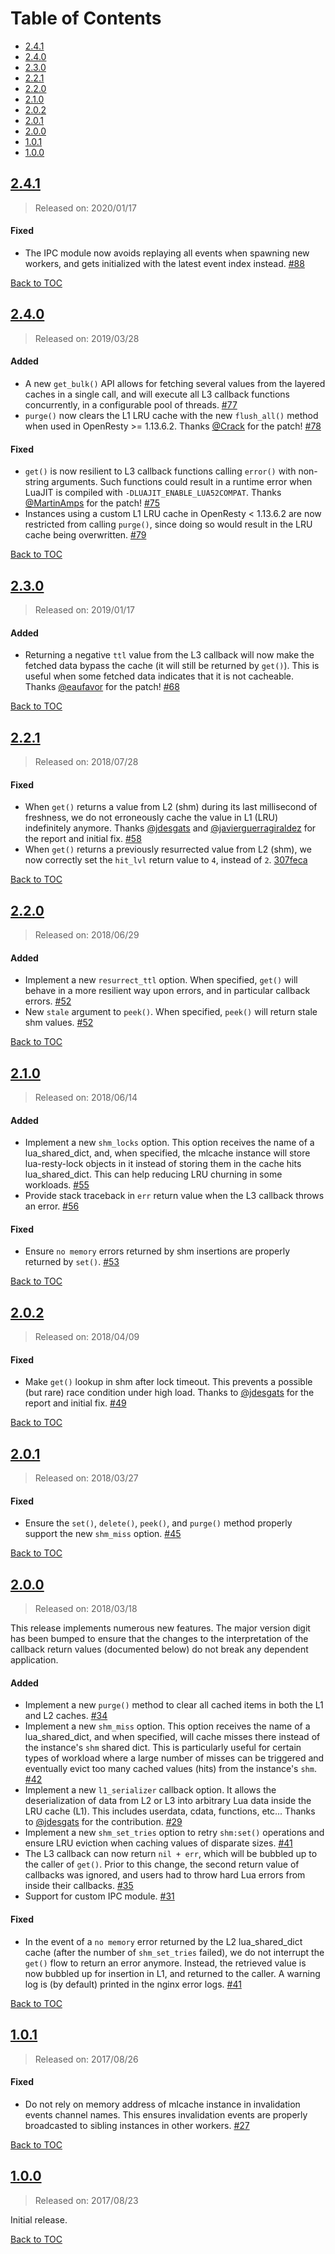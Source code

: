 # Table of Contents

- [2.4.1](#2.4.1)
- [2.4.0](#2.4.0)
- [2.3.0](#2.3.0)
- [2.2.1](#2.2.1)
- [2.2.0](#2.2.0)
- [2.1.0](#2.1.0)
- [2.0.2](#2.0.2)
- [2.0.1](#2.0.1)
- [2.0.0](#2.0.0)
- [1.0.1](#1.0.1)
- [1.0.0](#1.0.0)

## [2.4.1]

> Released on: 2020/01/17

#### Fixed

- The IPC module now avoids replaying all events when spawning new workers, and
  gets initialized with the latest event index instead.
  [#88](https://github.com/thibaultcha/lua-resty-mlcache/pull/88)

[Back to TOC](#table-of-contents)

## [2.4.0]

> Released on: 2019/03/28

#### Added

- A new `get_bulk()` API allows for fetching several values from the layered
  caches in a single call, and will execute all L3 callback functions
  concurrently, in a configurable pool of threads.
  [#77](https://github.com/thibaultcha/lua-resty-mlcache/pull/77)
- `purge()` now clears the L1 LRU cache with the new `flush_all()` method when
  used in OpenResty >= 1.13.6.2.
  Thanks [@Crack](https://github.com/Crack) for the patch!
  [#78](https://github.com/thibaultcha/lua-resty-mlcache/pull/78)

#### Fixed

- `get()` is now resilient to L3 callback functions calling `error()` with
  non-string arguments. Such functions could result in a runtime error when
  LuaJIT is compiled with `-DLUAJIT_ENABLE_LUA52COMPAT`.
  Thanks [@MartinAmps](https://github.com/MartinAmps) for the patch!
  [#75](https://github.com/thibaultcha/lua-resty-mlcache/pull/75)
- Instances using a custom L1 LRU cache in OpenResty < 1.13.6.2 are now
  restricted from calling `purge()`, since doing so would result in the LRU
  cache being overwritten.
  [#79](https://github.com/thibaultcha/lua-resty-mlcache/pull/79)

[Back to TOC](#table-of-contents)

## [2.3.0]

> Released on: 2019/01/17

#### Added

- Returning a negative `ttl` value from the L3 callback will now make the
  fetched data bypass the cache (it will still be returned by `get()`).
  This is useful when some fetched data indicates that it is not cacheable.
  Thanks [@eaufavor](https://github.com/eaufavor) for the patch!
  [#68](https://github.com/thibaultcha/lua-resty-mlcache/pull/68)

[Back to TOC](#table-of-contents)

## [2.2.1]

> Released on: 2018/07/28

#### Fixed

- When `get()` returns a value from L2 (shm) during its last millisecond of
  freshness, we do not erroneously cache the value in L1 (LRU) indefinitely
  anymore. Thanks [@jdesgats](https://github.com/jdesgats) and
  [@javierguerragiraldez](https://github.com/javierguerragiraldez) for the
  report and initial fix.
  [#58](https://github.com/thibaultcha/lua-resty-mlcache/pull/58)
- When `get()` returns a previously resurrected value from L2 (shm), we now
  correctly set the `hit_lvl` return value to `4`, instead of `2`.
  [307feca](https://github.com/thibaultcha/lua-resty-mlcache/commit/307fecad6adac8755d4fcd931bbb498da23d069c)

[Back to TOC](#table-of-contents)

## [2.2.0]

> Released on: 2018/06/29

#### Added

- Implement a new `resurrect_ttl` option. When specified, `get()` will behave
  in a more resilient way upon errors, and in particular callback errors.
  [#52](https://github.com/thibaultcha/lua-resty-mlcache/pull/52)
- New `stale` argument to `peek()`. When specified, `peek()` will return stale
  shm values.
  [#52](https://github.com/thibaultcha/lua-resty-mlcache/pull/52)

[Back to TOC](#table-of-contents)

## [2.1.0]

> Released on: 2018/06/14

#### Added

- Implement a new `shm_locks` option. This option receives the name of a
  lua_shared_dict, and, when specified, the mlcache instance will store
  lua-resty-lock objects in it instead of storing them in the cache hits
  lua_shared_dict. This can help reducing LRU churning in some workloads.
  [#55](https://github.com/thibaultcha/lua-resty-mlcache/pull/55)
- Provide stack traceback in `err` return value when the L3 callback throws an
  error.
  [#56](https://github.com/thibaultcha/lua-resty-mlcache/pull/56)

#### Fixed

- Ensure `no memory` errors returned by shm insertions are properly returned
  by `set()`.
  [#53](https://github.com/thibaultcha/lua-resty-mlcache/pull/53)

[Back to TOC](#table-of-contents)

## [2.0.2]

> Released on: 2018/04/09

#### Fixed

- Make `get()` lookup in shm after lock timeout. This prevents a possible (but
  rare) race condition under high load. Thanks to
  [@jdesgats](https://github.com/jdesgats) for the report and initial fix.
  [#49](https://github.com/thibaultcha/lua-resty-mlcache/pull/49)

[Back to TOC](#table-of-contents)

## [2.0.1]

> Released on: 2018/03/27

#### Fixed

- Ensure the `set()`, `delete()`, `peek()`, and `purge()` method properly
  support the new `shm_miss` option.
  [#45](https://github.com/thibaultcha/lua-resty-mlcache/pull/45)

[Back to TOC](#table-of-contents)

## [2.0.0]

> Released on: 2018/03/18

This release implements numerous new features. The major version digit has been
bumped to ensure that the changes to the interpretation of the callback return
values (documented below) do not break any dependent application.

#### Added

- Implement a new `purge()` method to clear all cached items in both
  the L1 and L2 caches.
  [#34](https://github.com/thibaultcha/lua-resty-mlcache/pull/34)
- Implement a new `shm_miss` option. This option receives the name
  of a lua_shared_dict, and when specified, will cache misses there instead of
  the instance's `shm` shared dict. This is particularly useful for certain
  types of workload where a large number of misses can be triggered and
  eventually evict too many cached values (hits) from the instance's `shm`.
  [#42](https://github.com/thibaultcha/lua-resty-mlcache/pull/42)
- Implement a new `l1_serializer` callback option. It allows the
  deserialization of data from L2 or L3 into arbitrary Lua data inside the LRU
  cache (L1). This includes userdata, cdata, functions, etc...
  Thanks to [@jdesgats](https://github.com/jdesgats) for the contribution.
  [#29](https://github.com/thibaultcha/lua-resty-mlcache/pull/29)
- Implement a new `shm_set_tries` option to retry `shm:set()`
  operations and ensure LRU eviction when caching values of disparate sizes.
  [#41](https://github.com/thibaultcha/lua-resty-mlcache/issues/41)
- The L3 callback can now return `nil + err`, which will be bubbled up
  to the caller of `get()`. Prior to this change, the second return value of
  callbacks was ignored, and users had to throw hard Lua errors from inside
  their callbacks.
  [#35](https://github.com/thibaultcha/lua-resty-mlcache/pull/35)
- Support for custom IPC module.
  [#31](https://github.com/thibaultcha/lua-resty-mlcache/issues/31)

#### Fixed

- In the event of a `no memory` error returned by the L2 lua_shared_dict cache
  (after the number of `shm_set_tries` failed), we do not interrupt the `get()`
  flow to return an error anymore. Instead, the retrieved value is now bubbled
  up for insertion in L1, and returned to the caller. A warning log is (by
  default) printed in the nginx error logs.
  [#41](https://github.com/thibaultcha/lua-resty-mlcache/issues/41)

[Back to TOC](#table-of-contents)

## [1.0.1]

> Released on: 2017/08/26

#### Fixed

- Do not rely on memory address of mlcache instance in invalidation events
  channel names. This ensures invalidation events are properly broadcasted to
  sibling instances in other workers.
  [#27](https://github.com/thibaultcha/lua-resty-mlcache/pull/27)

[Back to TOC](#table-of-contents)

## [1.0.0]

> Released on: 2017/08/23

Initial release.

[Back to TOC](#table-of-contents)

[2.4.1]: https://github.com/thibaultcha/lua-resty-mlcache/compare/2.4.0...2.4.1
[2.4.0]: https://github.com/thibaultcha/lua-resty-mlcache/compare/2.3.0...2.4.0
[2.3.0]: https://github.com/thibaultcha/lua-resty-mlcache/compare/2.2.1...2.3.0
[2.2.1]: https://github.com/thibaultcha/lua-resty-mlcache/compare/2.2.0...2.2.1
[2.2.0]: https://github.com/thibaultcha/lua-resty-mlcache/compare/2.1.0...2.2.0
[2.1.0]: https://github.com/thibaultcha/lua-resty-mlcache/compare/2.0.2...2.1.0
[2.0.2]: https://github.com/thibaultcha/lua-resty-mlcache/compare/2.0.1...2.0.2
[2.0.1]: https://github.com/thibaultcha/lua-resty-mlcache/compare/2.0.0...2.0.1
[2.0.0]: https://github.com/thibaultcha/lua-resty-mlcache/compare/1.0.1...2.0.0
[1.0.1]: https://github.com/thibaultcha/lua-resty-mlcache/compare/1.0.0...1.0.1
[1.0.0]: https://github.com/thibaultcha/lua-resty-mlcache/tree/1.0.0
